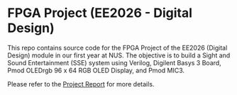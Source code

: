 # FPGA Project (EE2026 - Digital Design)

This repo contains source code for the FPGA Project of the EE2026 (Digital Design) module in our first year at NUS. The objective is to build a Sight and Sound Entertainment (SSE) system using Verilog, Digilent Basys 3 Board, Pmod OLEDrgb 96 x 64 RGB OLED Display, and Pmod MIC3.

Please refer to the [Project Report](https://github.com/nvbinh15/FPGA-Project-EE2026/blob/main/Final%20report.pdf) for more details.
